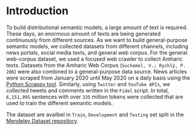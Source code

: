 # Introduction
To build distributional semantic models, a large amount of text is required.
These days, an enormous amount of texts are being generated continuously from different sources. 
As we want to build general-purpose semantic models, we collected datasets from different channels, including news portals, social media texts, and general web corpus.
For the general web-corpus dataset, we used a focused web crawler to collect Amharic texts. 
Datasets from the Amharic Web Corpus (`Suchomel, V.; Rychlý, P. 206`) were also combined to a general-purpose data source. 
News articles were scraped from January 2020 until May 2020 on a daily basis using the [Python Scrappy tool](https://scrapy.org/). 
Similarly, using `Twitter` and `YouTube APIs`, we collected tweets and comments written in the `Fidel` script. 
In total, `6,151,995` sentences with over `335` million tokens were collected that are used to train the different semantic models.

The dataset are availbel in `Train`, `Development` and `Testing` set split in the [Mendeley Dataset repository](https://data.mendeley.com/datasets/dtywyf3sth/1).